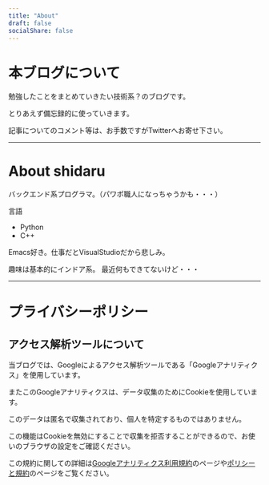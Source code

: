 ```yaml
---
title: "About"
draft: false
socialShare: false
---
```


# 本ブログについて

勉強したことをまとめていきたい技術系？のブログです。

とりあえず備忘録的に使っていきます。

記事についてのコメント等は、お手数ですがTwitterへお寄せ下さい。

---

# About shidaru
バックエンド系プログラマ。（パワポ職人になっちゃうかも・・・）

言語
 - Python
 - C++

Emacs好き。仕事だとVisualStudioだから悲しみ。

趣味は基本的にインドア系。
最近何もできてないけど・・・

---

# プライバシーポリシー
## アクセス解析ツールについて
当ブログでは、Googleによるアクセス解析ツールである「Googleアナリティクス」を使用しています。

またこのGoogleアナリティクスは、データ収集のためにCookieを使用しています。

このデータは匿名で収集されており、個人を特定するものではありません。

この機能はCookieを無効にすることで収集を拒否することができるので、お使いのブラウザの設定をご確認ください。

この規約に関しての詳細は[Googleアナリティクス利用規約](https://marketingplatform.google.com/about/analytics/terms/jp/)のページや[ポリシーと規約](https://policies.google.com/technologies/ads?hl=ja)のページをご覧ください。
